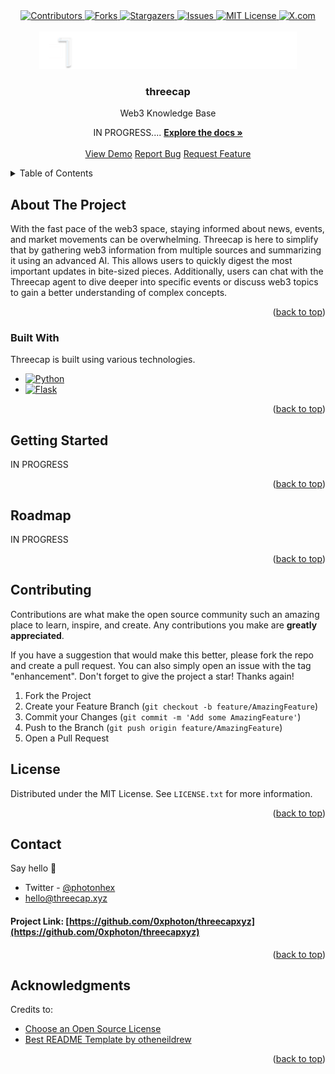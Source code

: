 
<!-- PROJECT SHIELDS -->
<!--
*** I'm using markdown "reference style" links for readability.
*** Reference links are enclosed in brackets [ ] instead of parentheses ( ).
*** See the bottom of this document for the declaration of the reference variables
*** for contributors-url, forks-url, etc. This is an optional, concise syntax you may use.
*** https://www.markdownguide.org/basic-syntax/#reference-style-links
-->
<div align="center">
  <a href="https://github.com/0xphoton/threecapxyz/graphs/contributors">
    <img src="https://img.shields.io/github/contributors/0xphoton/threecapxyz.svg?style=for-the-badge" alt="Contributors">
  </a>
  <a href="https://github.com/0xphoton/threecapxyz/network/members">
    <img src="https://img.shields.io/github/forks/0xphoton/threecapxyz.svg?style=for-the-badge" alt="Forks">
  </a>
  <a href="https://github.com/0xphoton/threecapxyz/stargazers">
    <img src="https://img.shields.io/github/stars/0xphoton/threecapxyz.svg?style=for-the-badge" alt="Stargazers">
  </a>
  <a href="https://github.com/0xphoton/threecapxyz/issues">
    <img src="https://img.shields.io/github/issues/0xphoton/threecapxyz.svg?style=for-the-badge" alt="Issues">
  </a>
  <a href="https://github.com/0xphoton/threecapxyz/blob/master/LICENSE.txt">
    <img src="https://img.shields.io/github/license/0xphoton/threecapxyz.svg?style=for-the-badge" alt="MIT License">
  </a>
  <a href="https://x.com/threecapxyz">
    <img src="https://img.shields.io/badge/X.COM-1DA1F2?style=for-the-badge&logo=x&logoColor=black]" alt="X.com">
  </a>
</div>


<!-- PROJECT LOGO -->
<br />
<div align="center">
  <a href="https://github.com/0xphoton/threecapxyz">
  <picture>
    <source media="(prefers-color-scheme: dark)" srcset="assets/threecap-text-logo-combined-dark.svg">
    <source media="(prefers-color-scheme: light)" srcset="assets/threecap-text-logo-combined-light.svg.svg">
    <img width="auto" height="60" alt="Shows a black logo in light color mode and a white one in dark color mode." src="assets/threecap-text-logo-combined-dark.svg">
  </picture>
  </a>

  <h3 align="center">threecap</h3>
  <p align="center">Web3 Knowledge Base</p>
  <p align="center">
    <a>IN PROGRESS....</a>
    <a href="https://github.com/0xphoton/threecapxyz"><strong>Explore the docs »</strong></a>
    <br />
    <br />
    <a href="https://github.com/0xphoton/threecapxyz">View Demo</a>
    <a href="https://github.com/0xphoton/threecapxyz/issues/new?labels=bug&template=bug-report---.md">Report Bug</a>
    <a href="https://github.com/0xphoton/threecapxyz/issues/new?labels=enhancement&template=feature-request---.md">Request Feature</a>
  </p>
</div>



<!-- TABLE OF CONTENTS -->
<details>
  <summary>Table of Contents</summary>
  <ol>
    <li>
      <a href="#about-the-project">About The Project</a>
      <ul>
        <li><a href="#built-with">Built With</a></li>
      </ul>
    </li>
    <li>
      <a href="#getting-started">Getting Started</a>
      <ul>
        <li><a href="#prerequisites">Prerequisites</a></li>
        <li><a href="#installation">Installation</a></li>
      </ul>
    </li>
    <li><a href="#usage">Usage</a></li>
    <li><a href="#roadmap">Roadmap</a></li>
    <li><a href="#contributing">Contributing</a></li>
    <li><a href="#license">License</a></li>
    <li><a href="#contact">Contact</a></li>
    <li><a href="#acknowledgments">Acknowledgments</a></li>
  </ol>
</details>



<!-- ABOUT THE PROJECT -->
## About The Project



With the fast pace of the web3 space, staying informed about news, events, and market movements can be overwhelming. Threecap is here to simplify that by gathering web3 information from multiple sources and summarizing it using an advanced AI. This allows users to quickly digest the most important updates in bite-sized pieces. Additionally, users can chat with the Threecap agent to dive deeper into specific events or discuss web3 topics to gain a better understanding of complex concepts.

<p align="right">(<a href="#readme-top">back to top</a>)</p>



### Built With

Threecap is built using various technologies.

* [![Python][python.py]][python-url]
* [![Flask][flask.py]][flask-url]

<p align="right">(<a href="#readme-top">back to top</a>)</p>



<!-- GETTING STARTED -->
## Getting Started

IN PROGRESS

<p align="right">(<a href="#readme-top">back to top</a>)</p>



<!-- ROADMAP -->
## Roadmap

IN PROGRESS

<p align="right">(<a href="#readme-top">back to top</a>)</p>



<!-- CONTRIBUTING -->
## Contributing

Contributions are what make the open source community such an amazing place to learn, inspire, and create. Any contributions you make are **greatly appreciated**.

If you have a suggestion that would make this better, please fork the repo and create a pull request. You can also simply open an issue with the tag "enhancement".
Don't forget to give the project a star! Thanks again!

1. Fork the Project
2. Create your Feature Branch (`git checkout -b feature/AmazingFeature`)
3. Commit your Changes (`git commit -m 'Add some AmazingFeature'`)
4. Push to the Branch (`git push origin feature/AmazingFeature`)
5. Open a Pull Request


<!-- LICENSE -->
## License

Distributed under the MIT License. See `LICENSE.txt` for more information.

<p align="right">(<a href="#readme-top">back to top</a>)</p>



<!-- CONTACT -->
## Contact

Say hello 👋
- Twitter - [@photonhex](https://x.com/photonhex) 
- hello@threecap.xyz

#### Project Link: [https://github.com/0xphoton/threecapxyz](https://github.com/0xphoton/threecapxyz)

<p align="right">(<a href="#readme-top">back to top</a>)</p>



<!-- ACKNOWLEDGMENTS -->
## Acknowledgments

Credits to:

* [Choose an Open Source License](https://choosealicense.com)
* [Best README Template by otheneildrew ](https://github.com/othneildrew/Best-README-Template/)


<p align="right">(<a href="#readme-top">back to top</a>)</p>



<!-- MARKDOWN LINKS & IMAGES -->
<!-- https://www.markdownguide.org/basic-syntax/#reference-style-links -->
[contributors-shield]: https://img.shields.io/github/contributors/0xphoton/threecapxyz.svg?style=for-the-badge
[contributors-url]: https://github.com/0xphoton/threecapxyz/graphs/contributors
[forks-shield]: https://img.shields.io/github/forks/0xphoton/threecapxyz.svg?style=for-the-badge
[forks-url]: https://github.com/0xphoton/threecapxyz/network/members
[stars-shield]: https://img.shields.io/github/stars/0xphoton/threecapxyz.svg?style=for-the-badge
[stars-url]: https://github.com/0xphoton/threecapxyz/stargazers
[issues-shield]: https://img.shields.io/github/issues/0xphoton/threecapxyz.svg?style=for-the-badge
[issues-url]: https://github.com/0xphoton/threecapxyz/issues
[license-shield]: https://img.shields.io/github/license/0xphoton/threecapxyz.svg?style=for-the-badge
[license-url]: https://github.com/0xphoton/threecapxyz/blob/master/LICENSE.txt
[twitter-shield]: https://img.shields.io/badge/X.COM-1DA1F2?style=for-the-badge&logo=x&logoColor=black
[twitter-url]: https://x.com/threecapxyz
[product-screenshot]: images/screenshot.png
[python.py]: https://img.shields.io/badge/Python-14354C?style=for-the-badge&logo=python&logoColor=white
[python-url]: https://python.org
[flask.py]: https://img.shields.io/badge/Flask-000000?style=for-the-badge&logo=flask&logoColor=white
[flask-url]: https://flask.palletsprojects.com/
